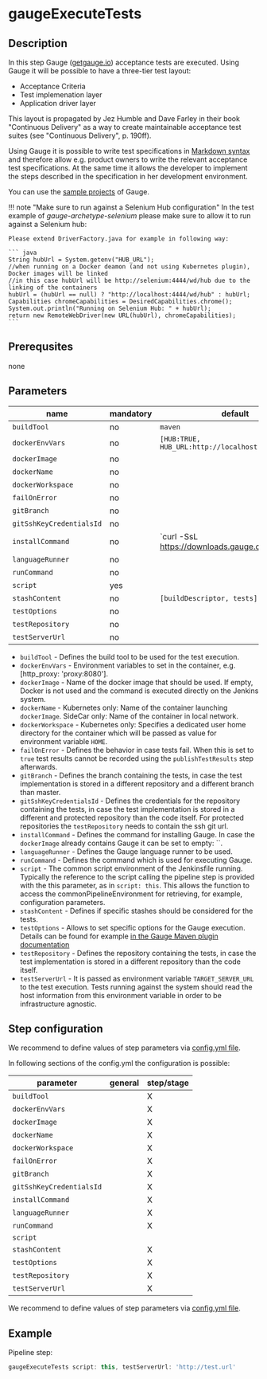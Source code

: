 # gaugeExecuteTests

## Description

In this step Gauge ([getgauge.io](http:getgauge.io)) acceptance tests are executed.
Using Gauge it will be possible to have a three-tier test layout:

* Acceptance Criteria
* Test implemenation layer
* Application driver layer

This layout is propagated by Jez Humble and Dave Farley in their book "Continuous Delivery" as a way to create maintainable acceptance test suites (see "Continuous Delivery", p. 190ff).

Using Gauge it is possible to write test specifications in [Markdown syntax](http://daringfireball.net/projects/markdown/syntax) and therefore allow e.g. product owners to write the relevant acceptance test specifications. At the same time it allows the developer to implement the steps described in the specification in her development environment.

You can use the [sample projects](https://github.com/getgauge/gauge-mvn-archetypes) of Gauge.

!!! note "Make sure to run against a Selenium Hub configuration"
    In the test example of _gauge-archetype-selenium_ please make sure to allow it to run against a Selenium hub:

    Please extend DriverFactory.java for example in following way:

    ``` java
    String hubUrl = System.getenv("HUB_URL");
    //when running on a Docker deamon (and not using Kubernetes plugin), Docker images will be linked
    //in this case hubUrl will be http://selenium:4444/wd/hub due to the linking of the containers
    hubUrl = (hubUrl == null) ? "http://localhost:4444/wd/hub" : hubUrl;
    Capabilities chromeCapabilities = DesiredCapabilities.chrome();
    System.out.println("Running on Selenium Hub: " + hubUrl);
    return new RemoteWebDriver(new URL(hubUrl), chromeCapabilities);
    ```

## Prerequsites

none

## Parameters

| name | mandatory | default | possible values |
|------|-----------|---------|-----------------|
| `buildTool` | no | `maven` |  |
| `dockerEnvVars` | no | `[HUB:TRUE, HUB_URL:http://localhost:4444/wd/hub]` |  |
| `dockerImage` | no |  |  |
| `dockerName` | no |  |  |
| `dockerWorkspace` | no |  |  |
| `failOnError` | no |  | true, false |
| `gitBranch` | no |  |  |
| `gitSshKeyCredentialsId` | no |  |  |
| `installCommand` | no | `curl -SsL https://downloads.gauge.org/stable | sh -s -- --location=$HOME/bin/gauge` |  |
| `languageRunner` | no |  |  |
| `runCommand` | no |  |  |
| `script` | yes |  |  |
| `stashContent` | no | `[buildDescriptor, tests]` |  |
| `testOptions` | no |  |  |
| `testRepository` | no |  |  |
| `testServerUrl` | no |  |  |

* `buildTool` - Defines the build tool to be used for the test execution.
* `dockerEnvVars` - Environment variables to set in the container, e.g. [http_proxy: 'proxy:8080'].
* `dockerImage` - Name of the docker image that should be used. If empty, Docker is not used and the command is executed directly on the Jenkins system.
* `dockerName` - Kubernetes only: Name of the container launching `dockerImage`. SideCar only: Name of the container in local network.
* `dockerWorkspace` - Kubernetes only: Specifies a dedicated user home directory for the container which will be passed as value for environment variable `HOME`.
* `failOnError` - Defines the behavior in case tests fail. When this is set to `true` test results cannot be recorded using the `publishTestResults` step afterwards.
* `gitBranch` - Defines the branch containing the tests, in case the test implementation is stored in a different repository and a different branch than master.
* `gitSshKeyCredentialsId` - Defines the credentials for the repository containing the tests, in case the test implementation is stored in a different and protected repository than the code itself. For protected repositories the `testRepository` needs to contain the ssh git url.
* `installCommand` - Defines the command for installing Gauge. In case the `dockerImage` already contains Gauge it can be set to empty: ``.
* `languageRunner` - Defines the Gauge language runner to be used.
* `runCommand` - Defines the command which is used for executing Gauge.
* `script` - The common script environment of the Jenkinsfile running. Typically the reference to the script calling the pipeline step is provided with the this parameter, as in `script: this`. This allows the function to access the commonPipelineEnvironment for retrieving, for example, configuration parameters.
* `stashContent` - Defines if specific stashes should be considered for the tests.
* `testOptions` - Allows to set specific options for the Gauge execution. Details can be found for example [in the Gauge Maven plugin documentation](https://github.com/getgauge/gauge-maven-plugin#executing-specs)
* `testRepository` - Defines the repository containing the tests, in case the test implementation is stored in a different repository than the code itself.
* `testServerUrl` - It is passed as environment variable `TARGET_SERVER_URL` to the test execution. Tests running against the system should read the host information from this environment variable in order to be infrastructure agnostic.

## Step configuration

We recommend to define values of step parameters via [config.yml file](../configuration.md).

In following sections of the config.yml the configuration is possible:

| parameter | general | step/stage |
|-----------|---------|------------|
| `buildTool` |  | X |
| `dockerEnvVars` |  | X |
| `dockerImage` |  | X |
| `dockerName` |  | X |
| `dockerWorkspace` |  | X |
| `failOnError` |  | X |
| `gitBranch` |  | X |
| `gitSshKeyCredentialsId` |  | X |
| `installCommand` |  | X |
| `languageRunner` |  | X |
| `runCommand` |  | X |
| `script` |  |  |
| `stashContent` |  | X |
| `testOptions` |  | X |
| `testRepository` |  | X |
| `testServerUrl` |  | X |

We recommend to define values of step parameters via [config.yml file](../configuration.md).

## Example

Pipeline step:

```groovy
gaugeExecuteTests script: this, testServerUrl: 'http://test.url'
```
